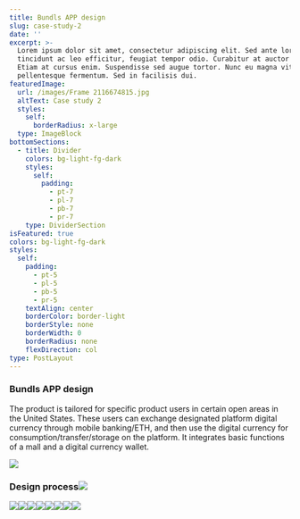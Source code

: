 ```yaml
---
title: Bundls APP design
slug: case-study-2
date: ''
excerpt: >-
  Lorem ipsum dolor sit amet, consectetur adipiscing elit. Sed ante lorem,
  tincidunt ac leo efficitur, feugiat tempor odio. Curabitur at auctor sapien.
  Etiam at cursus enim. Suspendisse sed augue tortor. Nunc eu magna vitae lorem
  pellentesque fermentum. Sed in facilisis dui.
featuredImage:
  url: /images/Frame 2116674815.jpg
  altText: Case study 2
  styles:
    self:
      borderRadius: x-large
  type: ImageBlock
bottomSections:
  - title: Divider
    colors: bg-light-fg-dark
    styles:
      self:
        padding:
          - pt-7
          - pl-7
          - pb-7
          - pr-7
    type: DividerSection
isFeatured: true
colors: bg-light-fg-dark
styles:
  self:
    padding:
      - pt-5
      - pl-5
      - pb-5
      - pr-5
    textAlign: center
    borderColor: border-light
    borderStyle: none
    borderWidth: 0
    borderRadius: none
    flexDirection: col
type: PostLayout
---
```

### Bundls APP design

The product is tailored for specific product users in certain open areas in the United States. These users can exchange designated platform digital currency through mobile banking/ETH, and then use the digital currency for consumption/transfer/storage on the platform. It integrates basic functions of a mall and a digital currency wallet.</div></div>

![](https://preview--legendary-melomakarona-67022e-8470a.stackbit.dev/images/WX20240902-220534@2x.png)


### Design process![](https://preview--legendary-melomakarona-67022e-8470a.stackbit.dev/images/bundls-1.png)</div></div>

![](https://preview--legendary-melomakarona-67022e-8470a.stackbit.dev/images/bundls-2.png)![](https://preview--legendary-melomakarona-67022e-8470a.stackbit.dev/images/bundls-3.png)![](https://preview--legendary-melomakarona-67022e-8470a.stackbit.dev/images/bundls-5.png)![](https://preview--legendary-melomakarona-67022e-8470a.stackbit.dev/images/bundls-6.png)![](https://preview--legendary-melomakarona-67022e-8470a.stackbit.dev/images/bundls-9.png)![](https://preview--legendary-melomakarona-67022e-8470a.stackbit.dev/images/bundls-10.png)![](https://preview--legendary-melomakarona-67022e-8470a.stackbit.dev/images/bundls-12.png)![](https://preview--legendary-melomakarona-67022e-8470a.stackbit.dev/images/bundls-13.png)
